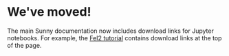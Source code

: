 #  We've moved!

The main Sunny documentation now includes download links for Jupyter notebooks. For example, the [FeI2 tutorial](https://sunnysuite.github.io/Sunny.jl/dev/examples/fei2_tutorial/) contains download links at the top of the page.
